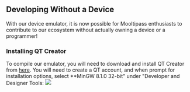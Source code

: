 ## [](#header-2)Developing Without a Device
With our device emulator, it is now possible for Mooltipass enthusiasts to contribute to our ecosystem without actually owning a device or a programmer!

### [](#header-3)Installing QT Creator
To compile our emulator, you will need to download and install QT Creator from [here](https://www.qt.io/download-thank-you?hsLang=en).
You will need to create a QT account, and when prompt for installation options, select **MinGW 8.1.0 32-bit" under "Developer and Designer Tools:
![](https://github.com/mooltipass/minible/blob/gh-pages/images/emulator_tuto/0_qt_options.png?raw=true)


